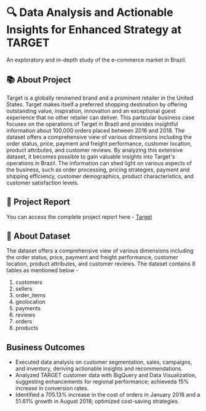 # 🔍 Data Analysis and Actionable Insights for Enhanced Strategy at TARGET
An exploratory and in-depth study of the e-commerce market in Brazil.  

## 📚 About Project
Target is a globally renowned brand and a prominent retailer in the United States. Target makes itself a preferred shopping destination by offering outstanding value, inspiration, innovation and an exceptional guest experience that no other retailer can deliver.
This particular business case focuses on the operations of Target in Brazil and provides insightful information about 100,000 orders placed between 2016 and 2018. The dataset offers a comprehensive view of various dimensions including the order status, price, payment and freight performance, customer location, product attributes, and customer reviews.
By analyzing this extensive dataset, it becomes possible to gain valuable insights into Target's operations in Brazil. The information can shed light on various aspects of the business, such as order processing, pricing strategies, payment and shipping efficiency, customer demographics, product characteristics, and customer satisfaction levels.

## 📝 Project Report
You can access the complete project report here - [Target](https://github.com/nikhilsree5/TargetCaseStudy/blob/main/Business%20Case-%20TargetSQL-Nikhil%20K%20A.pdf)

## 🧾 About Dataset
The dataset offers a comprehensive view of various dimensions including the order status, price, payment and freight performance, customer location, product attributes, and customer reviews.
The dataset contains 8 tables as mentioned below -
1. customers
2. sellers
3. order_items
4. geolocation  
5. payments
6. reviews
7. orders
8. products

## Business Outcomes
- Executed data analysis on customer segmentation, sales, campaigns, and inventory, deriving actionable insights and recommendations.
- Analyzed TARGET customer data with BigQuery and Data Visualization, suggesting enhancements for regional performance; achieveda 15% increase in conversion rates.
- Identified a 705.13% increase in the cost of orders in January 2018 and a 51.61% growth in August 2018; optimized cost-saving strategies.
